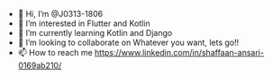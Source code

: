 - 👋 Hi, I’m @J0313-1806
- 👀 I’m interested in Flutter and Kotlin
- 🌱 I’m currently learning Kotlin and Django
- 💞️ I’m looking to collaborate on Whatever you want, lets go!!
- 📫 How to reach me https://www.linkedin.com/in/shaffaan-ansari-0169ab210/

<!---
J0313-1806/J0313-1806 is a ✨ special ✨ repository because its `README.md` (this file) appears on your GitHub profile.
You can click the Preview link to take a look at your changes.
--->
